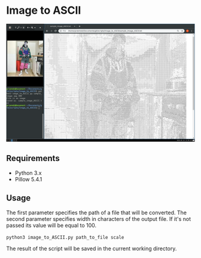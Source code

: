 # Image to ASCII

![alt text](https://github.com/proman3419/Scripts/blob/master/image_to_ASCII/screenshot.png)

## Requirements
* Python 3.x
* Pillow 5.4.1

## Usage
The first parameter specifies the path of a file that will be converted. The second parameter specifies width in characters of the output file. If it's not passed its value will be equal to 100.

```python3 image_to_ASCII.py path_to_file scale```

The result of the script will be saved in the current working directory.
